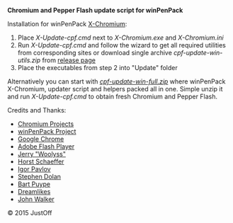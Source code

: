 **Chromium and Pepper Flash update script for winPenPack**

Installation for winPenPack [X-Chromium](http://www.winpenpack.com/en/download.php?view.1082):

1. Place *X-Update-cpf.cmd* next to *X-Chromium.exe* and *X-Chromium.ini*
2. Run *X-Update-cpf.cmd* and follow the wizard to get all required utilities from corresponding sites or download single archive *cpf-update-win-utils.zip* from [release page](https://github.com/JustOff/cpf-update-win/releases/latest)
3. Place the executables from step 2 into "Update" folder
 
Alternatively you can start with *[cpf-update-win-full.zip](https://github.com/JustOff/cpf-update-win/releases/latest)* where winPenPack X-Chromium, updater script and helpers packed all in one. Simple unzip it and run *X-Update-cpf.cmd* to obtain fresh Chromium and Pepper Flash.

Credits and Thanks:
* [Chromium Projects](http://www.chromium.org/)
* [winPenPack Project](http://www.winpenpack.com/)
* [Google Chrome](https://www.google.com/chrome/)
* [Adobe Flash Player](http://get.adobe.com/flashplayer/)
* [Jerry "Woolyss"](http://chromium.woolyss.com/)
* [Horst Schaeffer](http://www.horstmuc.de/)
* [Igor Pavlov](http://www.7-zip.org/)
* [Stephen Dolan](http://stedolan.github.io/jq/)
* [Bart Puype](http://users.ugent.be/~bpuype/wget/)
* [Dreamlikes](https://code.google.com/p/gnu-on-windows/)
* [John Walker](https://www.fourmilab.ch/md5/)

&copy; 2015 JustOff
